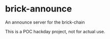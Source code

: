 # brick-announce
An announce server for the brick-chain

This is a POC hackday project, not for actual use.
